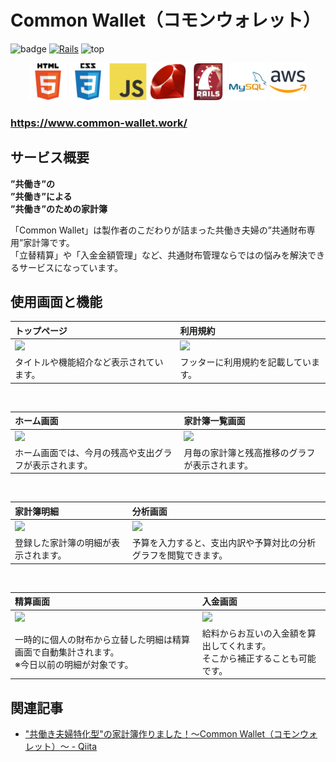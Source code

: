 # Common Wallet（コモンウォレット）

![badge](https://img.shields.io/badge/thank%20you-for%20visiting-brightgreen)
[![Rails](https://img.shields.io/badge/Rails-v6.1.3-%23a72332)](https://rubygems.org/gems/rails/versions/6.1.3)
![top](https://user-images.githubusercontent.com/73891532/111021352-f9c86300-840e-11eb-9ae7-ed3f77b586c3.png)
<p align="center">
  <img src="https://raw.githubusercontent.com/devicons/devicon/master/icons/html5/html5-original-wordmark.svg" alt="html5" width="60" height="60"/> 
  
  <img src="https://raw.githubusercontent.com/devicons/devicon/master/icons/css3/css3-original-wordmark.svg" alt="css3" width="60" height="60"/> 
  
  <img src="https://raw.githubusercontent.com/devicons/devicon/master/icons/javascript/javascript-original.svg" alt="javascript" width="60" height="60"/> 
  
  <img src="https://raw.githubusercontent.com/devicons/devicon/master/icons/ruby/ruby-original.svg" alt="ruby" width="60" height="60"/> 
  
  <img src="https://raw.githubusercontent.com/devicons/devicon/master/icons/rails/rails-original-wordmark.svg" alt="rails" width="60" height="60"/> 
  
  <img src="https://raw.githubusercontent.com/devicons/devicon/master/icons/mysql/mysql-original-wordmark.svg" alt="mysql" width="60" height="60"/> 

  <img src="https://raw.githubusercontent.com/devicons/devicon/master/icons/amazonwebservices/amazonwebservices-original-wordmark.svg" alt="aws" width="60" height="60"/>

</p>

### **https://www.common-wallet.work/**

## サービス概要

**”共働き”の**<br>
**”共働き”による**<br>
**”共働き”のための家計簿**

「Common Wallet」は製作者のこだわりが詰まった共働き夫婦の”共通財布専用”家計簿です。<br>
「立替精算」や「入金金額管理」など、共通財布管理ならではの悩みを解決できるサービスになっています。

## 使用画面と機能

| トップページ                                                         | 利用規約                                                                                               |
| :------------------------------------------------------------------- | :----------------------------------------------------------------------------------------------------- |
| <img src="https://gyazo.com/598518551f28bc3c93a4c15525ea5dd7.png"> | <img src="https://gyazo.com/aaf8a847ad17af714594a2c3604de927.png">                                   |
| タイトルや機能紹介など表示されています。              | フッターに利用規約を記載しています。 |

<br>

| ホーム画面                                                                                                                 | 家計簿一覧画面                                                                                                        |
| :------------------------------------------------------------------------------------------------------------------------- | :-------------------------------------------------------------------------------------------------------------------------- |
| <img src="https://gyazo.com/165b3206309796481e30942a0a93719f.png">                                                       | <img src="https://gyazo.com/5c77136745c69987592d63dc1cf76921.png">                                                        |
| ホーム画面では、今月の残高や支出グラフが表示されます。 | 月毎の家計簿と残高推移のグラフが表示されます。 |

<br>

| 家計簿明細                                                                 | 分析画面                                    |
| :----------------------------------------------------------------------------------------------- | :---------------------------------------------------------------------- |
| <img src="https://gyazo.com/cb820efa77a6a705b1ad8b22e83283ca.png">                             | <img src="https://gyazo.com/4169231a99cdc20d607db3321c6b3100.png">    |
| 登録した家計簿の明細が表示されます。 | 予算を入力すると、支出内訳や予算対比の分析グラフを閲覧できます。 |

<br>

| 精算画面                                                                                                                      | 入金画面                                                           |
| :-------------------------------------------------------------------------------------------------------------------------------------- | :------------------------------------------------------------------- |
| <img src="https://gyazo.com/bfbd78f462f92361cbfafb0632815d35.png">                                                                    | <img src="https://gyazo.com/e83900b560a93e307ba799e57aa07def.png"> |
| 一時的に個人の財布から立替した明細は精算画面で自動集計されます。<br>※今日以前の明細が対象です。 | 給料からお互いの入金額を算出してくれます。<br>そこから補正することも可能です。     |

## 関連記事

- ["共働き夫婦特化型"の家計簿作りました！〜Common Wallet（コモンウォレット）〜 \- Qiita](https://qiita.com/mogkane916/items/99c21d1014435d90a359)